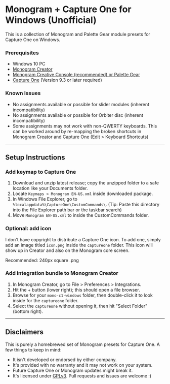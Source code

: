# Monogram + Capture One for Windows (Unofficial)

This is a collection of Monogram and Palette Gear module presets for Capture One on Windows.

### Prerequisites ###

- Windows 10 PC
- [Monogram Creator](https://monogramcc.com/download/)
- [Monogram Creative Console (recommended) or Palette Gear](https://monogramcc.com/)
- [Capture One](https://captureone.com/) (Version 9.3 or later required)

### Known Issues ###

- No assignments available or possible for slider modules (inherent incompatibility)
- No assignments available or possible for Orbiter disc (inherent incompatibility)
- Some assignments may not work with non-QWERTY keyboards. This can be worked around by re-mapping the broken shortcuts in Monogram Creator and Capture One (Edit > Keyboard Shortcuts)

---

## Setup Instructions ##

### Add keymap to Capture One ###

1. Download and unzip latest release; copy the unzipped folder to a safe location like your Documents folder.
2. Locate <code>Keymaps > Monogram EN-US.xml</code> inside downloaded package.
3. In Windows File Explorer, go to <code>\%localappdata%\CaptureOne\CustomCommands\\</code>. (Tip: Paste this directory into the File Explorer path bar or the taskbar search)
4. Move <code>Monogram EN-US.xml</code> to inside the CustomCommands folder.

### Optional: add icon ###

I don't have copyright to distribute a Capture One icon. To add one, simply add an image titled <code>icon.png</code> inside the <code>captureone</code> folder. This icon will show up in Creator and also on the Monogram core screen.

Recommended: 240px square .png

### Add integration bundle to Monogram Creator ###

1. In Monogram Creator, go to File > Preferences > Integrations.
2. Hit the + button (lower right); this should open a file browser.
3. Browse for your <code>mono-c1-windows</code> folder, then double-click it to look inside for the <code>captureone</code> folder.
4. Select the <code>captureone</code> without opening it, then hit "Select Folder" (bottom right).

---

## Disclaimers ##

This is purely a homebrewed set of Monogram presets for Capture One. A few things to keep in mind:

- It isn't developed or endorsed by either company. 
- It's provided with no warranty and it may not work on your system.
- Future Capture One or Monogram updates might break it.
- It's licensed under <a href="https://www.gnu.org/licenses/gpl-3.0.en.html">GPLv3</a>. Pull requests and issues are welcome :)
